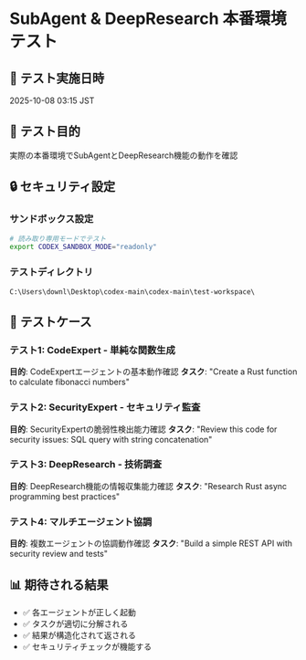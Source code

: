 # SubAgent & DeepResearch 本番環境テスト

## 📅 テスト実施日時
2025-10-08 03:15 JST

## 🎯 テスト目的
実際の本番環境でSubAgentとDeepResearch機能の動作を確認

## 🔒 セキュリティ設定

### サンドボックス設定
```bash
# 読み取り専用モードでテスト
export CODEX_SANDBOX_MODE="readonly"
```

### テストディレクトリ
```
C:\Users\downl\Desktop\codex-main\codex-main\test-workspace\
```

## 🧪 テストケース

### テスト1: CodeExpert - 単純な関数生成
**目的**: CodeExpertエージェントの基本動作確認
**タスク**: "Create a Rust function to calculate fibonacci numbers"

### テスト2: SecurityExpert - セキュリティ監査
**目的**: SecurityExpertの脆弱性検出能力確認
**タスク**: "Review this code for security issues: SQL query with string concatenation"

### テスト3: DeepResearch - 技術調査
**目的**: DeepResearch機能の情報収集能力確認
**タスク**: "Research Rust async programming best practices"

### テスト4: マルチエージェント協調
**目的**: 複数エージェントの協調動作確認
**タスク**: "Build a simple REST API with security review and tests"

## 📊 期待される結果
- ✅ 各エージェントが正しく起動
- ✅ タスクが適切に分解される
- ✅ 結果が構造化されて返される
- ✅ セキュリティチェックが機能する

